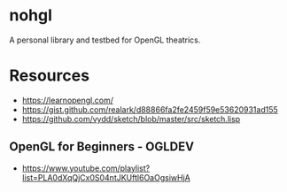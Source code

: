# nohgl

A personal library and testbed for OpenGL theatrics.

# Resources

- https://learnopengl.com/
- https://gist.github.com/realark/d88866fa2fe2459f59e53620931ad155
- https://github.com/vydd/sketch/blob/master/src/sketch.lisp

## OpenGL for Beginners - OGLDEV
- https://www.youtube.com/playlist?list=PLA0dXqQjCx0S04ntJKUftl6OaOgsiwHjA

